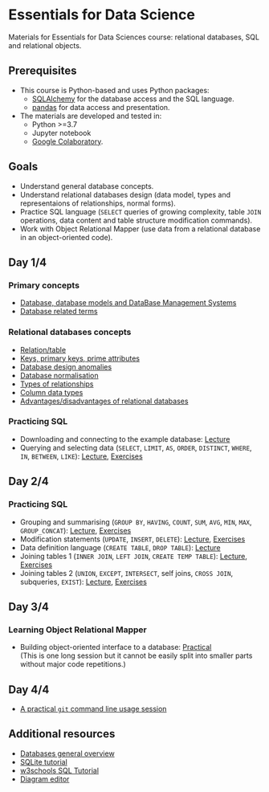 # Essentials for Data Science

Materials for Essentials for Data Sciences course: relational databases, SQL and relational objects.

## Prerequisites

- This course is Python-based and uses Python packages:
    - [SQLAlchemy](https://pypi.org/project/SQLAlchemy/) for the database access and the SQL language.
    - [pandas](https://pandas.pydata.org/) for data access and presentation.
- The materials are developed and tested in:
    - Python >=3.7
    - Jupyter notebook
    - [Google Colaboratory](https://colab.research.google.com/).

## Goals

- Understand general database concepts.
- Understand relational databases design (data model, types and representaions of relationships, normal forms).
- Practice SQL language (`SELECT` queries of growing complexity, table `JOIN` operations, data content and table structure modification commands).
- Work with Object Relational Mapper (use data from a relational database in an object-oriented code).

## Day 1/4

### Primary concepts

- [Database, database models and DataBase Management Systems](database.md)
- [Database related terms](database_related_terms.md)

### Relational databases concepts

- [Relation/table](table.md)
- [Keys, primary keys, prime attributes](keys.md)
- [Database design anomalies](design_anomalies.md)
- [Database normalisation](database_normalisation.md)
- [Types of relationships](relationships_types.md)
- [Column data types](data_types.md)
- [Advantages/disadvantages of relational databases](reldb_adv_disadv.md)

### Practicing SQL

- Downloading and connecting to the example database: [Lecture](connect_to_database.ipynb)
- Querying and selecting data (`SELECT`, `LIMIT`, `AS`, `ORDER`, `DISTINCT`, `WHERE`, `IN`, `BETWEEN`, `LIKE`): [Lecture](SQL/SELECT_basic.ipynb), [Exercises](SQL/SELECT_basic.exercises.ipynb)

## Day 2/4

### Practicing SQL

- Grouping and summarising (`GROUP BY`, `HAVING`, `COUNT`, `SUM`, `AVG`, `MIN`, `MAX`, `GROUP_CONCAT`): [Lecture](SQL/SELECT_groups.ipynb), [Exercises](SQL/SELECT_groups.exercises.ipynb)
- Modification statements (`UPDATE`, `INSERT`, `DELETE`): [Lecture](SQL/UPDATE_INSERT_DELETE.ipynb), [Exercises](SQL/UPDATE_INSERT_DELETE.exercises.ipynb)
- Data definition language (`CREATE TABLE`, `DROP TABLE`): [Lecture](SQL/CREATE_TABLE.ipynb)
- Joining tables 1 (`INNER JOIN`, `LEFT JOIN`, `CREATE TEMP TABLE`): [Lecture](SQL/JOIN_basic.ipynb), [Exercises](SQL/JOIN_basic.exercises.ipynb)
- Joining tables 2 (`UNION`, `EXCEPT`, `INTERSECT`, self joins, `CROSS JOIN`, subqueries, `EXIST`): [Lecture](SQL/JOIN_adv.ipynb), [Exercises](SQL/JOIN_adv.exercises.ipynb)

## Day 3/4

### Learning Object Relational Mapper

- Building object-oriented interface to a database: [Practical](orm_practice.ipynb)   
    (This is one long session but it cannot be easily split into smaller parts without major code repetitions.)

## Day 4/4

- [A practical `git` command line usage session](git.md)

## Additional resources

- [Databases general overview](https://en.wikipedia.org/wiki/Outline_of_databases)
- [SQLite tutorial](https://www.sqlitetutorial.net/)
- [w3schools SQL Tutorial](https://www.w3schools.com/sql/default.asp)
- [Diagram editor](https://www.diagrameditor.com/)


